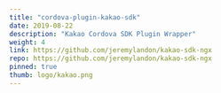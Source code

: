 ```yaml
---
title: "cordova-plugin-kakao-sdk"
date: 2019-08-22
description: "Kakao Cordova SDK Plugin Wrapper"
weight: 4
link: https://github.com/jeremylandon/kakao-sdk-ngx
repo: https://github.com/jeremylandon/kakao-sdk-ngx
pinned: true
thumb: logo/kakao.png
---
```

